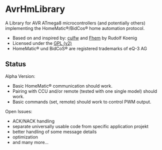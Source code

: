 AvrHmLibrary
============

A Library for AVR ATmega8 microcontrollers (and potentially others) implementing the HomeMatic&reg;/BidCos&reg; home automation protocol.

- Based on and inspired by: [culfw](http://culfw.de) and [Fhem](http://fhem.de) by Rudolf Koenig
- Licensed under the [GPL (v2)](http://www.gnu.org/licenses/old-licenses/gpl-2.0.html)
- HomeMatic&reg; und BidCoS&reg; are registered trademarks of eQ-3 AG

Status
------
Alpha Version:

- Basic HomeMatic&reg; communication should work.
- Pairing with CCU and/or remote (tested with one single model) should work.
- Basic commands (set, remote) should work to control PWM output.

Open Issues:

- ACK/NACK handling
- separate universally usable code from specific application projekt
- better handling of some message details
- optimization
- and many more...